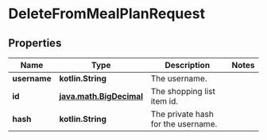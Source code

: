 
# DeleteFromMealPlanRequest

## Properties
Name | Type | Description | Notes
------------ | ------------- | ------------- | -------------
**username** | **kotlin.String** | The username. | 
**id** | [**java.math.BigDecimal**](java.math.BigDecimal.md) | The shopping list item id. | 
**hash** | **kotlin.String** | The private hash for the username. | 



